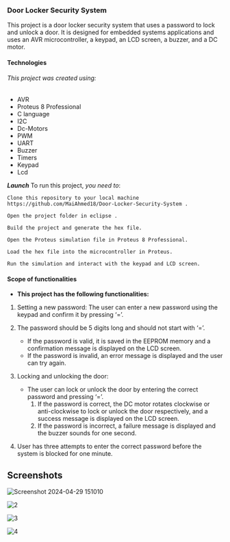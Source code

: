 ### Door Locker Security System
This project is a door locker security system that uses a password to lock and unlock a door. It is designed for embedded systems applications and uses an AVR microcontroller, a keypad, an LCD screen, a buzzer, and a DC motor.

#### Technologies
###### This project was created using:

- AVR 
- Proteus 8 Professional
- C language
- I2C
- Dc-Motors
- PWM
- UART
- Buzzer
- Timers
- Keypad
- Lcd

***Launch***
To run this project, *you need to*:
```
Clone this repository to your local machine https://github.com/MaiAhmed18/Door-Locker-Security-System .
```
```
Open the project folder in eclipse .
```
```
Build the project and generate the hex file.
```
```
Open the Proteus simulation file in Proteus 8 Professional.
```
```
Load the hex file into the microcontroller in Proteus.
```
```
Run the simulation and interact with the keypad and LCD screen.
```

#### Scope of functionalities
- **This project has the following functionalities:**

1. Setting a new password: The user can enter a new password using the keypad and confirm it by pressing ‘=’. 


2. The password should be 5 digits long and should not start with ‘=’. 
   - If the password is valid, it is saved in the EEPROM memory and a confirmation message is displayed on the LCD screen. 
   - If the password is invalid, an error message is displayed and the user can try again.


3. Locking and unlocking the door: 
   - The user can lock or unlock the door by entering the correct password and pressing ‘=’. 
      1.  If the password is correct, the DC motor rotates clockwise or anti-clockwise to lock or unlock the door respectively, and a success message is displayed on the LCD screen. 
      2.  If the password is incorrect, a failure message is displayed and the buzzer sounds for one second.
4. User has three attempts to enter the correct password before the system is blocked for one minute.

## Screenshots

![Screenshot 2024-04-29 151010](https://github.com/MaiAhmed18/Door-Locker-Security-Systems/assets/60844600/a76c6142-c3f4-4212-8408-ece0766e9e6b)

![2](https://github.com/MaiAhmed18/Door-Locker-Security-Systems/assets/60844600/b31e0b0a-e971-4711-b2c2-0850771f19c1)

![3](https://github.com/MaiAhmed18/Door-Locker-Security-Systems/assets/60844600/cc170163-2914-4c91-95ad-ecda1d0da577)

![4](https://github.com/MaiAhmed18/Door-Locker-Security-Systems/assets/60844600/efee9594-6988-4009-b789-cfab31197c86)



